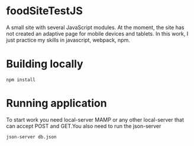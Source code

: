 # foodSiteTestJS

A small site with several JavaScript modules. At the moment, the site has not created an adaptive page for mobile devices and tablets. In this work, I just practice my skills in javascript, webpack, npm.


# Building locally

```
npm install
```


# Running application

To start work you need local-server MAMP or any other local-server that can accept POST and GET.You also need to run the json-server 

```
json-server db.json
```


